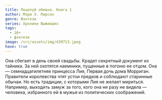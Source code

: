 ```yaml
---
title: Поцелуй обмана. Книга 1
author: Мэри Э. Пирсон
genre: Фэнтези
series: Хроники Выживших
tags:
  - 16+
  - фэнтези
image: /src/assets/img/439713.jpeg
have: true
---
```

Она сбегает в день своей свадьбы. Крадет секретный документ из тайника. За ней охотятся наемники, пущенные в погоню ее отцом. Она — семнадцатилетняя принцесса Лия, Первая дочь дома Морриган. Правители королевства чтят устои предков и соблюдают старинные обычаи. Но есть традиции, с которыми Лия не желает мириться. Например, выходить замуж за того, кого она ни разу не видела — человека, избранного ей в мужья из политических соображений.
